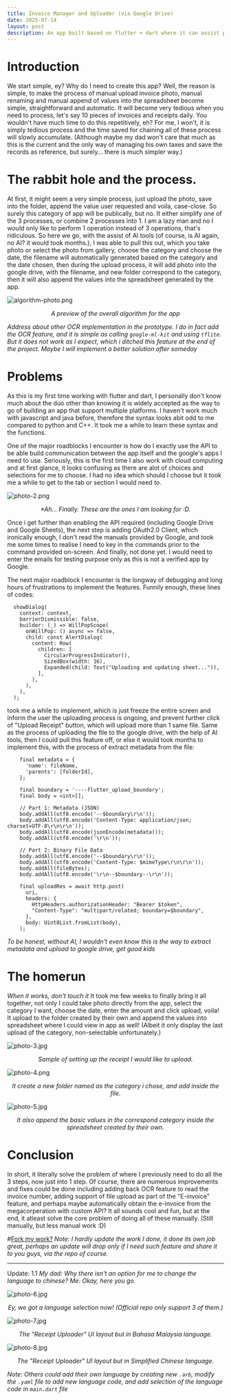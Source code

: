 ```yaml
---
title: Invoice Manager and Uploader (via Google Drive)
date: 2025-07-14
layout: post
description: An app built based on flutter + dart where it can assist personal or small business to manage their invoices for taxation purpose with ease by combining the jobs of auto renaming file name based on the custom category chose, with date of invoice selected, and records of invoice in spreadsheet automatically.
---
```

# Introduction
We start simple, ey? Why do I need to create this app? Well, the reason is simple, to make the process of manual upload invoice photo, manual renaming and manual append of values into the spreadsheet become simple, straightforward and automatic. It will become very tedious when you need to process, let's say 10 pieces of invoices and receipts daily. You wouldn't have much time to do this repetitively, eh? For me, I won't, it is simply tedious process and the time saved for chaining all of these process will slowly accumulate. (Although maybe my dad won't care that much as this is the current and the only way of managing his own taxes and save the records as reference, but surely... there is much simpler way.)

# The rabbit hole and the process.
At first, it might seem a very simple process, just upload the photo, save into the folder, append the value user requested and voila, case-close. So surely this category of app will be publically, but no. It either simplify one of the 3 processes, or combine 2 processes into 1. I am a lazy man and no I would only like to perform 1 operation instead of 3 operations, that's ridiculous. So here we go, with the assist of AI tools (of course, is AI again, no AI? it would took months.), I was able to pull this out, which you take photo or select the photo from gallery, choose the category and choose the date, the filename will automatically generated based on the category and the date chosen, then during the upload process, it will add photo into the google drive, with the filename, and new folder correspond to the category, then it will also append the values into the spreadsheet generated by the app.


![algorithm-photo.png](/assets/invoice-scanner/algo.png)
<p align=center><em>A preview of the overall algorithm for the app</em></p>


*Address about other OCR implementation in the prototype.
I do in fact add the OCR feature, and it is simple as calling `google-ml-kit` and using `tflite`. But it does not work as I expect, which i ditched this feature at the end of the project. Maybe I will implement a better solution after someday*

# Problems
As this is my first time working with flutter and dart, I personally don't know much about the duo other than knowing it is widely accepted as the way to go of building an app that support multiple platforms. I haven't work much with javascript and java before, therefore the syntax looks abit odd to me compared to python and C++. It took me a while to learn these syntax and the functions. 

One of the major roadblocks I encounter is how do I exactly use the API to be able build communication between the app itself and the google's apps I need to use. Seriously, this is the first time I also work with cloud computing and at first glance, it looks confusing as there are alot of choices and selections for me to choose. I had no idea which should I choose but it took me a while to get to the tab or section I would need to. 


![photo-2.png](/assets/invoice-scanner/photo-2.png)
<p align=center><em>*Ah... Finally. These are the ones I am looking for :D.</em></p>


Once i get further than enabling the API required (including Google Drive and Google Sheets), the next step is adding OAuth2.0 Client, which ironically enough, I don't read the manuals provided by Google, and took me some times to realise I need to key in the commands prior to the command provided on-screen. And finally, not done yet. I would need to enter the emails for testing purpose only as this is not a verified app by Google.

The next major roadblock I encounter is the longway of debugging and long hours of frustrations to implement the features. Funnily enough, these lines of codes:
```flutter
  showDialog(
    context: context,
    barrierDismissible: false,
    builder: (_) => WillPopScope(
      onWillPop: () async => false,
      child: const AlertDialog(
        content: Row(
          children: [
            CircularProgressIndicator(),
            SizedBox(width: 16),
            Expanded(child: Text("Uploading and updating sheet...")),
          ],
        ),
      ),
    ),
  );
  ```
took me a while to implement, which is just freeze the entire screen and inform the user the uploading process is ongoing, and prevent further click of "Upload Receipt" button, which will upload more than 1 same file.
Same as the process of uploading the file to the google drive, with the help of AI tools, then I could pull this feature off, or else it would took months to implement this, with the process of extract metadata from the file:
```flutter
    final metadata = {
      'name': fileName,
      'parents': [folderId],
    };

    final boundary = '----flutter_upload_boundary';
    final body = <int>[];

    // Part 1: Metadata (JSON)
    body.addAll(utf8.encode('--$boundary\r\n'));
    body.addAll(utf8.encode('Content-Type: application/json; charset=UTF-8\r\n\r\n'));
    body.addAll(utf8.encode(jsonEncode(metadata)));
    body.addAll(utf8.encode('\r\n'));

    // Part 2: Binary File Data
    body.addAll(utf8.encode('--$boundary\r\n'));
    body.addAll(utf8.encode('Content-Type: $mimeType\r\n\r\n'));
    body.addAll(fileBytes);
    body.addAll(utf8.encode('\r\n--$boundary--\r\n'));

    final uploadRes = await http.post(
      uri,
      headers: {
        HttpHeaders.authorizationHeader: "Bearer $token",
        "Content-Type": "multipart/related; boundary=$boundary",
      },
      body: Uint8List.fromList(body),
    );
```

*To be honest, without AI, I wouldn't even know this is the way to extract metadata and upload to google drive, get good kids*

# The homerun
*When it works, don't touch it*
It took me few weeks to finally bring it all together, not only I could take photo directly from the app, select the category I want, choose the date, enter the amount and click upload, voila! It upload to the folder created by their own and append the values into spreadsheet where I could view in app as well! (Albeit it only display the last upload of the category, non-selectable unfortunately.)

![photo-3.jpg](/assets/invoice-scanner/photo-3.jpg)
<p align=center><em>Sample of setting up the receipt I would like to upload.</em></p>


![photo-4.png](/assets/invoice-scanner/photo-4.png)
<p align=center><em>It create a new folder named as the category i chose, and add inside the file.</em></p>


![photo-5.jpg](/assets/invoice-scanner/photo-5.jpg)
<p align=center><em>It also append the basic values in the correspond category inside the spreadsheet created by their own.</em></p>


# Conclusion
In short, it literally solve the problem of where I previously need to do all the 3 steps, now just into 1 step. Of course, there are numerous improvements and fixes could be done including adding back OCR feature to read the invoice number, adding support of file upload as part of the "E-invoice" feature, and perhaps maybe automatically obtain the e-invoice from the megacorperation with custom API? It all sounds cool and fun, but at the end, it atleast solve the core problem of doing all of these manually. (Still manually, but less manual work :D)

#[Fork my work?](https://github.com/lkaixian/invoice-uploader)
*Note: I hardly update the work I done, it done its own job great, perhaps an update will drop only if I need such feature and share it to you guys, via the repo of course.*

---
Update: 1.1
*My dad: Why there isn't an option for me to change the language to chinese?*
*Me: Okay, here you go.*

![photo-6.jpg](/assets/invoice-scanner/photo-6.jpg)
<p align=center><em>Ey, we got a language selection now! (Official repo only support 3 of them.)</em></p>


![photo-7.jpg](/assets/invoice-scanner/photo-7.jpg)
<p align=center><em>The "Receipt Uploader" UI layout but in Bahasa Malaysia language.</em></p>


![photo-8.jpg](/assets/invoice-scanner/photo-8.jpg)
<p align=center><em>The "Receipt Uploader" UI layout but in Simplified Chinese language.</em></p>

*Note: Others could add their own language by creating new ```.arb```, modify the ```.yaml``` file to add new language code, and add selection of the language code in ```main.dart``` file*
